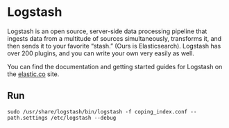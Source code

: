 # Logstash

Logstash is an open source, server-side data processing pipeline that ingests data from a multitude of sources simultaneously, transforms it, and then sends it to your favorite “stash.” (Ours is Elasticsearch). Logstash has over 200 plugins, and you can write your own very easily as well.

You can find the documentation and getting started guides for Logstash on the [elastic.co](https://www.elastic.co/guide/en/logstash/current/getting-started-with-logstash.html) site.

## Run
```
sudo /usr/share/logstash/bin/logstash -f coping_index.conf --path.settings /etc/logstash --debug
```
